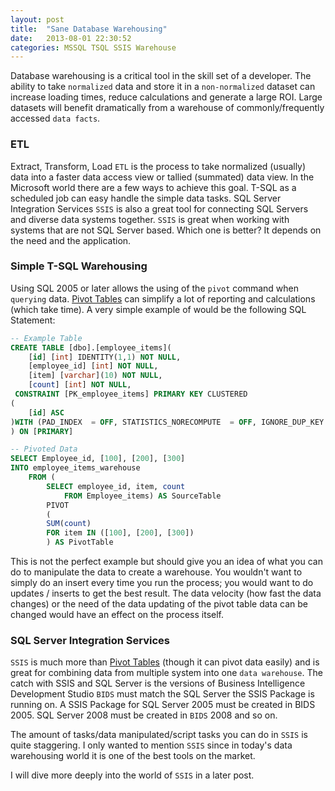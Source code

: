```yaml
---
layout: post
title:  "Sane Database Warehousing"
date:   2013-08-01 22:30:52
categories: MSSQL TSQL SSIS Warehouse
---
```


Database warehousing is a critical tool in the skill set of a developer.  The ability to take `normalized` data and store it in a `non-normalized` dataset can increase loading times, reduce calculations and generate a large ROI.  Large datasets will benefit dramatically from a warehouse of commonly/frequently accessed `data facts`.

### ETL

Extract, Transform, Load `ETL` is the process to take normalized (usually) data into a faster data access view or tallied (summated) data view.  In the Microsoft world there are a few ways to achieve this goal.  T-SQL as a scheduled job can easy handle the simple data tasks.  SQL Server Integration Services `SSIS` is also a great tool for connecting SQL Servers and diverse data systems together.  `SSIS` is great when working with systems that are not SQL Server based.  Which one is better?  It depends on the need and the application.

### Simple T-SQL Warehousing

Using SQL 2005 or later allows the using of the `pivot` command when `querying` data.  [Pivot Tables] can simplify a lot of reporting and calculations (which take time).  A very simple example of would be the following SQL Statement:

```SQL
-- Example Table
CREATE TABLE [dbo].[employee_items](
    [id] [int] IDENTITY(1,1) NOT NULL,
	[employee_id] [int] NOT NULL,
	[item] [varchar](10) NOT NULL,
	[count] [int] NOT NULL,
 CONSTRAINT [PK_employee_items] PRIMARY KEY CLUSTERED 
(
	[id] ASC
)WITH (PAD_INDEX  = OFF, STATISTICS_NORECOMPUTE  = OFF, IGNORE_DUP_KEY = OFF, ALLOW_ROW_LOCKS  = ON, ALLOW_PAGE_LOCKS  = ON) ON [PRIMARY]
) ON [PRIMARY]

-- Pivoted Data
SELECT Employee_id, [100], [200], [300] 
INTO employee_items_warehouse
    FROM (
        SELECT employee_id, item, count
            FROM Employee_items) AS SourceTable
        PIVOT
        (
        SUM(count)
        FOR item IN ([100], [200], [300])
        ) AS PivotTable
```

This is not the perfect example but should give you an idea of what you can do to manipulate the data to create a warehouse.  You wouldn't want to simply do an insert every time you run the process; you would want to do updates / inserts to get the best result.  The data velocity (how fast the data changes) or the need of the data updating of the pivot table data can be changed would have an effect on the process itself.  


### SQL Server Integration Services
`SSIS` is much more than [Pivot Tables] (though it can pivot data easily) and is great for combining data from multiple system into one `data warehouse`.  The catch with SSIS and SQL Server is the versions of Business Intelligence Development Studio `BIDS` must match the SQL Server the SSIS Package is running on.  A SSIS Package for SQL Server 2005 must be created in BIDS 2005.  SQL Server 2008 must be created in `BIDS` 2008 and so on.

The amount of tasks/data manipulated/script tasks you can do in `SSIS` is quite staggering.  I only wanted to mention `SSIS` since in today's data warehousing world it is one of the best tools on the market.  

I will dive more deeply into the world of `SSIS` in a later post.

[Pivot Tables]:  http://msdn.microsoft.com/en-us/library/ms177410(v=sql.90).aspx
